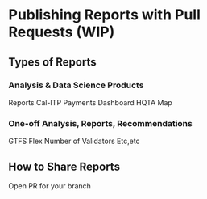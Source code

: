 # Publishing Reports with Pull Requests (WIP)
## Types of Reports
### Analysis & Data Science Products
Reports Cal-ITP
Payments Dashboard
HQTA Map
### One-off Analysis, Reports, Recommendations
GTFS Flex
Number of Validators
Etc,etc
## How to Share Reports
Open PR for your branch
